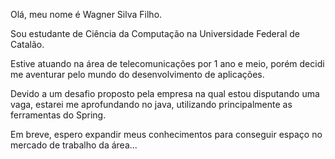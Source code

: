 Olá, meu nome é Wagner Silva Filho.

Sou estudante de Ciência da Computação na Universidade Federal de Catalão.

Estive atuando na área de telecomunicações por 1 ano e meio, porém decidi me aventurar pelo mundo do desenvolvimento de aplicações.

Devido a um desafio proposto pela empresa na qual estou disputando uma vaga, estarei me aprofundando no java, utilizando principalmente as ferramentas do Spring.

Em breve, espero expandir meus conhecimentos para conseguir espaço no mercado de trabalho da área...
